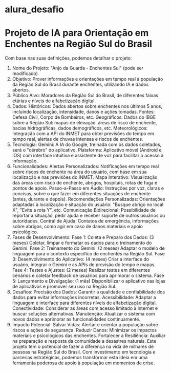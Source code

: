 # alura_desafio
# Projeto de IA para Orientação em Enchentes na Região Sul do Brasil
Com base nas suas definições, podemos detalhar o projeto:
1. Nome do Projeto: "Anjo da Guarda - Enchentes Sul" (pode ser modificado)
2. Objetivo:
Prover informações e orientações em tempo real à população da Região Sul do Brasil durante enchentes, utilizando IA e dados abertos.
3. Público Alvo:
Moradores da Região Sul do Brasil, de diferentes faixas etárias e níveis de alfabetização digital.
4. Dados:
Históricos: Dados abertos sobre enchentes nos últimos 5 anos, incluindo localização, intensidade, danos e ações tomadas. Fontes: Defesa Civil, Corpo de Bombeiros, etc.
Geográficos: Dados do IBGE sobre a Região Sul: mapas de elevação, áreas de risco de enchente, bacias hidrográficas, dados demográficos, etc.
Meteorológicos: Integração com a API do INMET para obter previsões do tempo em tempo real, alertas de chuvas intensas e riscos de enchentes.
5. Tecnologia:
Gemini: A IA do Google, treinada com os dados coletados, será o "cérebro" do aplicativo.
Plataforma: Aplicativo móvel (Android e iOS) com interface intuitiva e assistente de voz para facilitar o acesso à informação.
6. Funcionalidades:
Alertas Personalizados: Notificações em tempo real sobre riscos de enchente na área do usuário, com base em sua localização e nas previsões do INMET.
Mapa Interativo: Visualização das áreas com risco de enchente, abrigos, hospitais, rotas de fuga e pontos de apoio.
Passo-a-Passo em Áudio: Instruções por voz, claras e concisas, sobre o que fazer em diferentes situações de enchente (antes, durante e depois).
Recomendações Personalizadas: Orientações adaptadas à localização e situação do usuário: "Busque abrigo no local X", "Evite a rota Y", etc.
Comunicação Bidirecional: Possibilidade de reportar a situação, pedir ajuda e receber suporte de outros usuários ou autoridades.
Central de Ajuda: Contatos de emergência, informações sobre abrigos, como agir em caso de danos materiais e apoio psicológico.
7. Fases de Desenvolvimento:
Fase 1: Coleta e Preparo dos Dados: (3 meses) Coletar, limpar e formatar os dados para o treinamento do Gemini.
Fase 2: Treinamento do Gemini: (2 meses) Adaptar o modelo de linguagem para o contexto específico de enchentes na Região Sul.
Fase 3: Desenvolvimento do Aplicativo: (4 meses) Criar a interface do usuário, integrar o Gemini e as APIs de previsão do tempo e mapas.
Fase 4: Testes e Ajustes: (2 meses) Realizar testes em diferentes cenários e coletar feedback de usuários para aprimorar o sistema.
Fase 5: Lançamento e Divulgação: (1 mês) Disponibilizar o aplicativo nas lojas de aplicativos e promover seu uso na Região Sul.
8. Desafios:
Precisão dos Dados: Garantir a qualidade e confiabilidade dos dados para evitar informações incorretas.
Acessibilidade: Adaptar a linguagem e interface para diferentes níveis de alfabetização digital.
Conectividade: Considerar as áreas com acesso limitado à internet e buscar soluções alternativas.
Manutenção: Atualizar o sistema com novos dados e aprimorar as funcionalidades continuamente.
9. Impacto Potencial:
Salvar Vidas: Alertar e orientar a população sobre riscos e ações de segurança.
Reduzir Danos: Minimizar os impactos materiais e psicológicos das enchentes.
Fortalecer a Resiliência: Auxiliar na preparação e resposta da comunidade a desastres naturais.
Este projeto tem o potencial de fazer a diferença na vida de milhares de pessoas na Região Sul do Brasil. Com investimento em tecnologia e parcerias estratégicas, podemos transformar esta ideia em uma ferramenta poderosa de apoio à população em momentos de crise.
